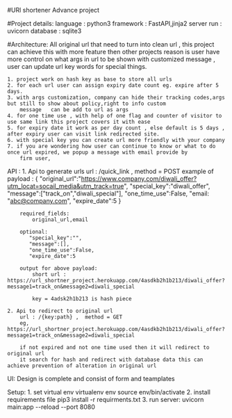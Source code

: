 #URl shortener Advance project

#Project details:
    language : python3
    framework : FastAPI,jinja2
    server run : uvicorn
    database : sqlite3

#Architecture:
   All original url that need to turn into clean url , this project can achieve this with more feature then other projects
   reason is user have more control on what args in url to be shown with customized message , user can update url key words for special things.

    1. project work on hash key as base to store all urls
    2. for each url user can assign expiry date count eg. expire after 5 days.
    3. with args customization, company can hide their tracking codes,args but still to show about policy,right to info custom 
        message   can be add to url as args
    4. for one time use , with help of one flag and counter of visitor to use same link this project covers it with ease
    5. for expiry date it work as per day count , else default is 5 days , after expiry user can visit link redirected site.
    6. with special key you can create url more friendly with your company
    7. if you are wondering how user can continue to know or what to do once url expired, we popup a message with email provide by  
        firm user,
API :
    1. Api to generate urls
       url : /quick_link , method = POST
       example of
       payload : {
           "original_url":"https://www.company.com/diwali_offer?utm_locat=socail_media&utm_track=true",
           "special_key":"diwali_offer",
           "message":["track_on","diwali_special"],
           "one_time_use":False,
           "email: "abc@company.com",
           "expire_date":5
       }

        required_fields:
            original_url,email
        
        optional:
           "special_key":"",
           "message":[],
           "one_time_use":False,
           "expire_date":5
        
        output for above payload:
            short url : https://url_shortner_project.herokuapp.com/4asdkb2h1b213/diwali_offer?message1=track_on&message2=diwali_special

            key = 4adsk2h1b213 is hash piece

    2. Api to redirect to original url
        url : /{key:path} ,  method = GET
        eg, https://url_shortner_project.herokuapp.com/4asdkb2h1b213/diwali_offer?message1=track_on&message2=diwali_special
        
        if not expired and not one time used then it will redirect to original url
        it search for hash and redirect with database data this can achieve prevention of alteration in original url

UI:
    Design is complete and consist of form and teamplates

Setup:
    1. set virtual env
        virtualenv env
        source env/bin/activate
    2. install requirements file
        pip3 install -r requirments.txt
    3. run server:
        uvicorn main:app --reload --port 8080
        
        

